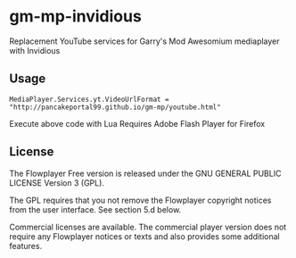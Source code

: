 # gm-mp-invidious
Replacement YouTube services for Garry's Mod Awesomium mediaplayer with Invidious

## Usage
```
MediaPlayer.Services.yt.VideoUrlFormat = "http://pancakeportal99.github.io/gm-mp/youtube.html"
```
Execute above code with Lua
Requires Adobe Flash Player for Firefox
## License
The Flowplayer Free version is released under the GNU GENERAL PUBLIC LICENSE Version 3 (GPL).

The GPL requires that you not remove the Flowplayer copyright notices from the user interface. See section 5.d below.

Commercial licenses are available. The commercial player version does not require any Flowplayer notices or texts and also provides some additional features.
